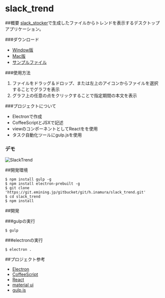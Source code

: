slack_trend
===============

##概要
[slack_stocker](https://git.emining.jp/gitbucket/t.sakaki/slack_stocker)で生成したファイルからトレンドを表示するデスクトップアプリケーション。

###ダウンロード
+ [Window版](https://hottolink.box.com/s/7y0ox3pvvhddkyif0mjc8efdk489zl13)
+ [Mac版](https://hottolink.box.com/s/ad2nmutcu4rlp3875nqth72u0btmnoqn)
+ [サンプルファイル](https://git.emining.jp/gitbucket/h.inamura/slack_trend/blob/master/dist/random.log?raw=true)

###使用方法

1. ファイルをドラッグ＆ドロップ、または左上のアイコンからファイルを選択することでグラフを表示
1. グラフ上の任意の点をクリックすることで指定期間の本文を表示

###プロジェクトについて

+ Electronで作成
+ CoffeeScriptとJSXで記述
+ viewのコンポーネントとしてReactをを使用
+ タスク自動化ツールにgulp.jsを使用

### デモ

![SlackTrend](https://git.emining.jp/gitbucket/h.inamura/slack_trend/blob/master/dist/Screenshot.png?raw=true)

##開発環境

```
$ npm install gulp -g
$ npm install electron-prebuilt -g
$ git clone 'https://git.emining.jp/gitbucket/git/h.inamura/slack_trend.git'
$ cd slack_trend
$ npm install
```

##開発

###gulpの実行

```
$ gulp
```

###electronの実行

```
$ electron .
```

##プロジェクト参考

+ [Electron](http://electron.atom.io/)
+ [CoffeeScript](http://coffeescript.org/)
+ [React](https://facebook.github.io/react/index.html)
+ [material ui](http://material-ui.com/)
+ [gulp.js](http://gulpjs.com/)
